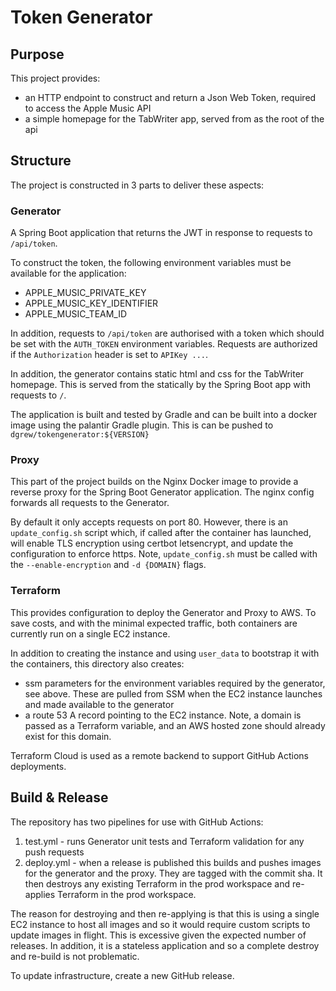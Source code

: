 # Token Generator

## Purpose

This project provides:
- an HTTP endpoint to construct and return a Json Web Token, required to access the Apple Music API
- a simple homepage for the TabWriter app, served from as the root of the api

## Structure

The project is constructed in 3 parts to deliver these aspects:

### Generator

A Spring Boot application that returns the JWT in response to requests to `/api/token`.

To construct the token, the following environment variables must be available for the application:
- APPLE_MUSIC_PRIVATE_KEY
- APPLE_MUSIC_KEY_IDENTIFIER
- APPLE_MUSIC_TEAM_ID

In addition, requests to `/api/token` are authorised with a token which should be set with the `AUTH_TOKEN` environment variables. Requests are authorized if the `Authorization` header is set to `APIKey ...`.

In addition, the generator contains static html and css for the TabWriter homepage. This is served from the statically by the Spring Boot app with requests to `/`.

The application is built and tested by Gradle and can be built into a docker image using the palantir Gradle plugin. This is can be pushed to `dgrew/tokengenerator:${VERSION}`

### Proxy

This part of the project builds on the Nginx Docker image to provide a reverse proxy for the Spring Boot Generator application. The nginx config forwards all requests to the Generator. 

By default it only accepts requests on port 80. However, there is an `update_config.sh` script which, if called after the container has launched, will enable TLS encryption using certbot letsencrypt, and update the configuration to enforce https. Note, `update_config.sh` must be called with the `--enable-encryption` and `-d {DOMAIN}` flags.

### Terraform

This provides configuration to deploy the Generator and Proxy to AWS. To save costs, and with the minimal expected traffic, both containers are currently run on a single EC2 instance. 

In addition to creating the instance and using `user_data` to bootstrap it with the containers, this directory also creates:

- ssm parameters for the environment variables required by the generator, see above. These are pulled from SSM when the EC2 instance launches and made available to the generator
- a route 53 A record pointing to the EC2 instance. Note, a domain is passed as a Terraform variable, and an AWS hosted zone should already exist for this domain.

Terraform Cloud is used as a remote backend to support GitHub Actions deployments.

## Build & Release

The repository has two pipelines for use with GitHub Actions:

1. test.yml - runs Generator unit tests and Terraform validation for any push requests
2. deploy.yml - when a release is published this builds and pushes images for the generator and the proxy. They are tagged with the commit sha. It then destroys any existing Terraform in the prod workspace and re-applies Terraform in the prod workspace.

The reason for destroying and then re-applying is that this is using a single EC2 instance to host all images and so it would require custom scripts to update images in flight. This is excessive given the expected number of releases. In addition, it is a stateless application and so a complete destroy and re-build is not problematic.

To update infrastructure, create a new GitHub release.
